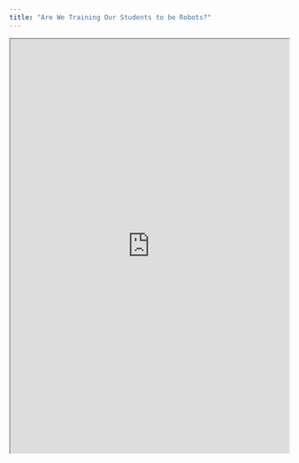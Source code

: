 ```yaml
---
title: "Are We Training Our Students to be Robots?"
---
```




<iframe height="750" width="100%" src="https://ewelton.github.io/ktest/wiki.html#Are%20We%20Training%20Our%20Students%20to%20be%20Robots?"></iframe>
